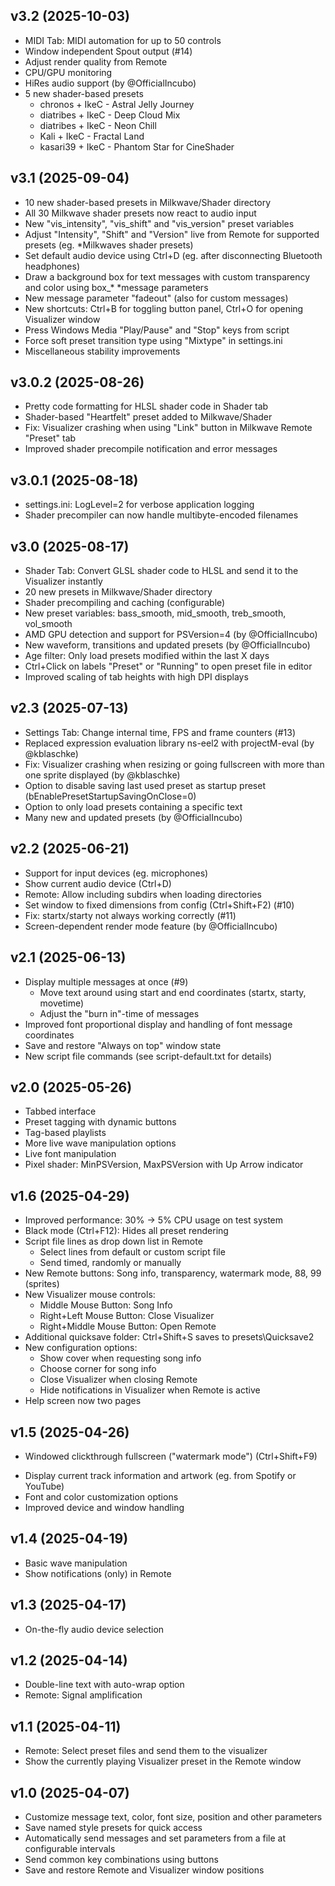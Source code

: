 ## v3.2 (2025-10-03)

* MIDI Tab: MIDI automation for up to 50 controls
* Window independent Spout output (#14)
* Adjust render quality from Remote
* CPU/GPU monitoring
* HiRes audio support (by @OfficialIncubo)
* 5 new shader-based presets
  - chronos + IkeC - Astral Jelly Journey
  - diatribes + IkeC - Deep Cloud Mix
  - diatribes + IkeC - Neon Chill
  - Kali + IkeC - Fractal Land
  - kasari39 + IkeC - Phantom Star for CineShader

## v3.1 (2025-09-04)

* 10 new shader-based presets in Milkwave/Shader directory
* All 30 Milkwave shader presets now react to audio input
* New "vis_intensity", "vis_shift" and "vis_version" preset variables
* Adjust "Intensity", "Shift" and "Version" live from Remote for supported presets (eg. *Milkwaves shader presets)
* Set default audio device using Ctrl+D (eg. after disconnecting Bluetooth headphones)
* Draw a background box for text messages with custom transparency and color using box_* *message parameters
* New message parameter "fadeout" (also for custom messages)
* New shortcuts: Ctrl+B for toggling button panel, Ctrl+O for opening Visualizer window
* Press Windows Media "Play/Pause" and "Stop" keys from script
* Force soft preset transition type using "Mixtype" in settings.ini
* Miscellaneous stability improvements

## v3.0.2 (2025-08-26)

* Pretty code formatting for HLSL shader code in Shader tab
* Shader-based "Heartfelt" preset added to Milkwave/Shader
* Fix: Visualizer crashing when using "Link" button in Milkwave Remote "Preset" tab
* Improved shader precompile notification and error messages

## v3.0.1 (2025-08-18)

* settings.ini: LogLevel=2 for verbose application logging
* Shader precompiler can now handle multibyte-encoded filenames

## v3.0 (2025-08-17)

* Shader Tab: Convert GLSL shader code to HLSL and send it to the Visualizer instantly
* 20 new presets in Milkwave/Shader directory
* Shader precompiling and caching (configurable)
* New preset variables: bass_smooth, mid_smooth, treb_smooth, vol_smooth
* AMD GPU detection and support for PSVersion=4 (by @OfficialIncubo)
* New waveform, transitions and updated presets (by @OfficialIncubo)
* Age filter: Only load presets modified within the last X days
* Ctrl+Click on labels "Preset" or "Running" to open preset file in editor
* Improved scaling of tab heights with high DPI displays

## v2.3 (2025-07-13)

* Settings Tab: Change internal time, FPS and frame counters (#13)
* Replaced expression evaluation library ns-eel2 with projectM-eval (by @kblaschke)
* Fix: Visualizer crashing when resizing or going fullscreen with more than one sprite displayed (by @kblaschke)
* Option to disable saving last used preset as startup preset (bEnablePresetStartupSavingOnClose=0)
* Option to only load presets containing a specific text
* Many new and updated presets (by @OfficialIncubo)

## v2.2 (2025-06-21)

* Support for input devices (eg. microphones)
* Show current audio device (Ctrl+D)
* Remote: Allow including subdirs when loading directories
* Set window to fixed dimensions from config (Ctrl+Shift+F2) (#10)
* Fix: startx/starty not always working correctly (#11)
* Screen-dependent render mode feature (by @OfficialIncubo)

## v2.1 (2025-06-13)

* Display multiple messages at once (#9)
  - Move text around using start and end coordinates (startx, starty, movetime)
  - Adjust the "burn in"-time of messages
* Improved font proportional display and handling of font message coordinates
* Save and restore "Always on top" window state
* New script file commands (see script-default.txt for details)

## v2.0 (2025-05-26)

* Tabbed interface
* Preset tagging with dynamic buttons
* Tag-based playlists
* More live wave manipulation options
* Live font manipulation
* Pixel shader: MinPSVersion, MaxPSVersion with Up Arrow indicator

## v1.6 (2025-04-29)

* Improved performance: 30% -> 5% CPU usage on test system
* Black mode (Ctrl+F12): Hides all preset rendering
* Script file lines as drop down list in Remote
  - Select lines from default or custom script file
  - Send timed, randomly or manually
* New Remote buttons: Song info, transparency, watermark mode, 88, 99 (sprites)
* New Visualizer mouse controls: 
  - Middle Mouse Button: Song Info
  - Right+Left Mouse Button: Close Visualizer
  - Right+Middle Mouse Button: Open Remote
* Additional quicksave folder: Ctrl+Shift+S saves to presets\Quicksave2
* New configuration options:
  - Show cover when requesting song info
  - Choose corner for song info
  - Close Visualizer when closing Remote
  - Hide notifications in Visualizer when Remote is active
* Help screen now two pages

## v1.5 (2025-04-26)

- Windowed clickthrough fullscreen ("watermark mode") (Ctrl+Shift+F9)
* Display current track information and artwork (eg. from Spotify or YouTube)
* Font and color customization options
* Improved device and window handling

## v1.4 (2025-04-19)

* Basic wave manipulation
* Show notifications (only) in Remote

## v1.3 (2025-04-17)

* On-the-fly audio device selection

## v1.2 (2025-04-14)

* Double-line text with auto-wrap option
* Remote: Signal amplification

## v1.1 (2025-04-11)

* Remote: Select preset files and send them to the visualizer
* Show the currently playing Visualizer preset in the Remote window
 
## v1.0 (2025-04-07)

* Customize message text, color, font size, position and other parameters
* Save named style presets for quick access
* Automatically send messages and set parameters from a file at configurable intervals
* Send common key combinations using buttons
* Save and restore Remote and Visualizer window positions